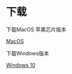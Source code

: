 # 下载

下载MacOS 苹果芯片版本

<a href='https://www.jianguoyun.com/p/DTFQQDQQ-MmzBhiijf4D'>MacOS</a>

下载Windows版本

<a href='https://www.jianguoyun.com/p/DcBxZ0IQ-MmzBhjhjf4D'>Windows 10</a>